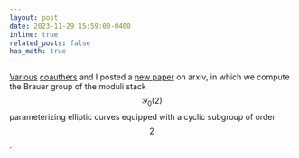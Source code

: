 ```yaml
---
layout: post
date: 2023-11-29 15:59:00-0400
inline: true
related_posts: false
has_math: true
---
```


[Vari](https://bdeewang.com/)[ous](https://sites.google.com/view/aashrayajha/home) [coau](https://math.columbia.edu/~calebji/)[thers](https://math.berkeley.edu/people/grad/rose-lopez) and I posted a [new paper](https://arxiv.org/abs/2311.18132) on arxiv, in which we compute the Brauer group of the moduli stack $$\mathscr Y_0(2)$$ parameterizing elliptic curves equipped with a cyclic subgroup of order $$2$$.
